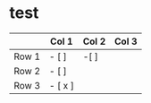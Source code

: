 # test

|            | Col 1 | Col 2 | Col 3 | 
|------------|--------------------------------------|--------------------------------------------------|----------------------------------------| 
| Row 1  |                - [ ]                       |                 -[ ]                                 |                                        | 
| Row 2  |              - [ ]                        |                                                  |                                        | 
| Row 3   | - [ x ]                                    |                                                  |                                        | 